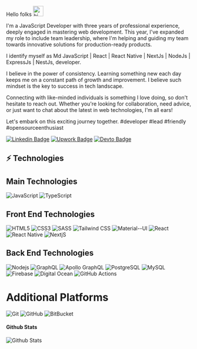 Hello folks <img src="https://user-images.githubusercontent.com/1303154/88677602-1635ba80-d120-11ea-84d8-d263ba5fc3c0.gif" width="28px" alt="hi">

I'm a JavaScript Developer with three years of professional experience, deeply engaged in mastering web development. This year, I've expanded my role to include team leadership, where I'm helping and guiding my team towards innovative solutions for production-ready products.</br>

I identify myself as Md JavaScript | React | React Native | NextJs | NodeJs | ExpressJs | NestJs, developer.</br>

I believe in the power of consistency. Learning something new each day keeps me on a constant path of growth and improvement. I believe such mindset is the key to success in tech landscape.</br>

Connecting with like-minded individuals is something I love doing, so don't hesitate to reach out. Whether you're looking for collaboration, need advice, or just want to chat about the latest in web technologies, I'm all ears!</br>

Let's embark on this exciting journey together. #developer #lead #friendly #opensourceenthusiast

[![Linkedin Badge](https://img.shields.io/badge/-fitimbytyqi-0077B5?style=flat-square&logo=Linkedin&logoColor=white&link=https://www.linkedin.com/in/fitimbytyqi/)](https://www.linkedin.com/in/fitimbytyqi/)
[![Upwork Badge](https://img.shields.io/badge/fitimbyttyqi-6FDA44?style=flat-square&logo=Upwork&logoColor=white&link=https://www.upwork.com/freelancers/~0194a6a44825a1fa95/)](https://www.upwork.com/freelancers/~0194a6a44825a1fa95/)
[![Devto Badge](https://img.shields.io/badge/fitimbyttyqi-0A0A0A?style=flat-square&logo=devdotto&logoColor=white&link=https://dev.to/fitimbyttyqi/)](https://dev.to/fitimbyttyqi/)

## ⚡ Technologies

## Main Technologies
![JavaScript](https://img.shields.io/badge/-JavaScript-F7DF1E?style=flat-square&logo=javascript&logoColor=black)
![TypeScript](https://img.shields.io/badge/-TypeScript-007ACC?style=flat-square&logo=typescript&logoColor=white)

## Front End Technologies
![HTML5](https://img.shields.io/badge/-HTML5-E34F26?style=flat-square&logo=html5&logoColor=white)
![CSS3](https://img.shields.io/badge/-CSS3-1572B6?style=flat-square&logo=css3)
![SASS](https://img.shields.io/badge/Sass-CC6699?style=flat-square&logo=sass&logoColor=white)
![Tailwind CSS](https://img.shields.io/badge/Tailwind_CSS-38B2AC?style=flat-square&logo=tailwind-css&logoColor=white)
![Material--UI](https://img.shields.io/badge/Material--UI-0081CB?style=flat-square&logo=material-ui&logoColor=white)
![React](https://img.shields.io/badge/React-20232A?style=flat-square&logo=react&logoColor=61DAFB)
![React Native](https://img.shields.io/badge/React_Native-20232A?style=flat-square&logo=react&logoColor=61DAFB)
![NextjS](https://img.shields.io/badge/Next.js-000?style=flat-square&logo=next.js&logoColor=white)


## Back End Technologies
![Nodejs](https://img.shields.io/badge/-Node.js-43853D?style=flat-square&logo=node.js&logoColor=white)
![GraphQL](https://img.shields.io/badge/-GraphQL-E10098?style=flat-square&logo=graphql)
![Apollo GraphQL](https://img.shields.io/badge/-Apollo%20GraphQL-311C87?style=flat-square&logo=apollo-graphql)
![PostgreSQL](https://img.shields.io/badge/PostgreSQL-316192?style=flat-square&logo=postgresql&logoColor=white)
![MySQL](https://img.shields.io/badge/MySQL-005C84?style=flat-square&logo=mysql&logoColor=white)
![Firebase](https://img.shields.io/badge/-Firebase-FFCC32?style=flat-square&logo=firebase&logoColor=black)
![Digital Ocean](https://img.shields.io/badge/-Digital_Ocean-0080FF?style=flat-square&logo=DigitalOcean&logoColor=white)
![GitHub Actions](https://img.shields.io/badge/-GitHub_Actions-2088FF?style=flat-square&logo=github-actions&logoColor=white)

# Additional Platforms
![Git](https://img.shields.io/badge/-Git-black?style=flat-square&logo=git)
![GitHub](https://img.shields.io/badge/-GitHub-181717?style=flat-square&logo=github)
![BitBucket](https://img.shields.io/badge/-BitBucket-darkblue?style=flat-square&logo=bitbucket)


#### Github Stats

![Github Stats](https://github-readme-stats-one-bice.vercel.app/api?username=fitimbytyqi&count_private=true&show_icons=true&include_all_commits=true&theme=github_dark&role=OWNER,ORGANIZATION_MEMBER,COLLABORATOR)
